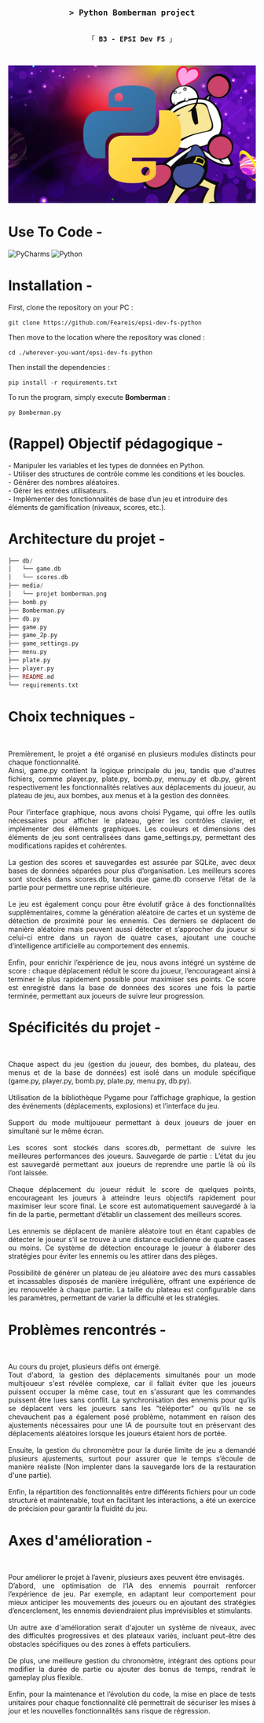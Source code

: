 <h3 align="center">
        <samp>&gt; Python Bomberman project
        </samp>
</h3>


<p align="center"> 
  <samp>
    <br>
    「 <b>B3 - EPSI Dev FS</b> 」
    <br>
  </samp>
</p>

<br/>

![projet bomberman](media/projet%20bomberman.png)

# Use To Code -

![PyCharms](https://img.shields.io/badge/PyCharm-000000?style=for-the-badge&logo=pycharm&logoColor=white)
![Python](https://img.shields.io/badge/python-3670A0?style=for-the-badge&logo=python&logoColor=ffdd54)

# Installation -

First, clone the repository on your PC :
```
git clone https://github.com/Feareis/epsi-dev-fs-python
```
Then move to the location where the repository was cloned :
```
cd ./wherever-you-want/epsi-dev-fs-python
```
Then install the dependencies :
```
pip install -r requirements.txt
```
To run the program, simply execute <b>Bomberman</b> :
```
py Bomberman.py
```

 # (Rappel) Objectif pédagogique -

 <p>
- Manipuler les variables et les types de données en Python.
<br/>
- Utiliser des structures de contrôle comme les conditions et les boucles.
<br/>
- Générer des nombres aléatoires.
<br/>
- Gérer les entrées utilisateurs.
<br/>
- Implémenter des fonctionnalités de base d’un jeu et introduire des éléments de gamification (niveaux, scores, etc.).

</p>

# Architecture du projet -

```php
├── db/
│   └── game.db
│   └── scores.db
├── media/
│   └── projet bomberman.png
├── bomb.py
├── Bomberman.py
├── db.py
├── game.py
├── game_2p.py
├── game_settings.py
├── menu.py
├── plate.py
├── player.py
├── README.md
└── requirements.txt
```

# Choix techniques -
<br/>

<p style="text-align:justify;">
Premièrement, le projet a été organisé en plusieurs modules distincts pour chaque fonctionnalité.
<br/>
Ainsi, game.py contient la logique principale du jeu, tandis que d'autres fichiers, comme player.py, plate.py, bomb.py, menu.py et db.py, gèrent respectivement les fonctionnalités relatives aux déplacements du joueur, au plateau de jeu, aux bombes, aux menus et à la gestion des données. 
<br/><br/>
Pour l’interface graphique, nous avons choisi Pygame, qui offre les outils nécessaires pour afficher le plateau, gérer les contrôles clavier, et implémenter des éléments graphiques. Les couleurs et dimensions des éléments de jeu sont centralisées dans game_settings.py, permettant des modifications rapides et cohérentes.
<br/><br/>
La gestion des scores et sauvegardes est assurée par SQLite, avec deux bases de données séparées pour plus d’organisation. Les meilleurs scores sont stockés dans scores.db, tandis que game.db conserve l’état de la partie pour permettre une reprise ultérieure.
<br/><br/>
Le jeu est également conçu pour être évolutif grâce à des fonctionnalités supplémentaires, comme la génération aléatoire de cartes et un système de détection de proximité pour les ennemis. Ces derniers se déplacent de manière aléatoire mais peuvent aussi détecter et s’approcher du joueur si celui-ci entre dans un rayon de quatre cases, ajoutant une couche d’intelligence artificielle au comportement des ennemis.
<br/><br/>
Enfin, pour enrichir l’expérience de jeu, nous avons intégré un système de score : chaque déplacement réduit le score du joueur, l’encourageant ainsi à terminer le plus rapidement possible pour maximiser ses points. Ce score est enregistré dans la base de données des scores une fois la partie terminée, permettant aux joueurs de suivre leur progression.
</p>


# Spécificités du projet -
<br/>

<p style="text-align:justify;">
Chaque aspect du jeu (gestion du joueur, des bombes, du plateau, des menus et de la base de données) est isolé dans un module spécifique (game.py, player.py, bomb.py, plate.py, menu.py, db.py).
<br/><br/>
Utilisation de la bibliothèque Pygame pour l’affichage graphique, la gestion des événements (déplacements, explosions) et l’interface du jeu.
<br/><br/>
Support du mode multijoueur permettant à deux joueurs de jouer en simultané sur le même écran.
<br/><br/>
Les scores sont stockés dans scores.db, permettant de suivre les meilleures performances des joueurs. Sauvegarde de partie : L’état du jeu est sauvegardé permettant aux joueurs de reprendre une partie là où ils l’ont laissée.
<br/><br/>
Chaque déplacement du joueur réduit le score de quelques points, encourageant les joueurs à atteindre leurs objectifs rapidement pour maximiser leur score final. Le score est automatiquement sauvegardé à la fin de la partie, permettant d’établir un classement des meilleurs scores.
<br/><br/>
Les ennemis se déplacent de manière aléatoire tout en étant capables de détecter le joueur s’il se trouve à une distance euclidienne de quatre cases ou moins. Ce système de détection encourage le joueur à élaborer des stratégies pour éviter les ennemis ou les attirer dans des pièges.
<br/><br/>
Possibilité de générer un plateau de jeu aléatoire avec des murs cassables et incassables disposés de manière irrégulière, offrant une expérience de jeu renouvelée à chaque partie. La taille du plateau est configurable dans les paramètres, permettant de varier la difficulté et les stratégies.
</p>

# Problèmes rencontrés -
<br/>

<p style="text-align:justify;">
Au cours du projet, plusieurs défis ont émergé.
<br/>
Tout d'abord, la gestion des déplacements simultanés pour un mode multijoueur s'est révélée complexe, car il fallait éviter que les joueurs puissent occuper la même case, tout en s'assurant que les commandes puissent être lues sans conflit. La synchronisation des ennemis pour qu’ils se déplacent vers les joueurs sans les "téléporter" ou qu’ils ne se chevauchent pas a également posé problème, notamment en raison des ajustements nécessaires pour une IA de poursuite tout en préservant des déplacements aléatoires lorsque les joueurs étaient hors de portée.
<br/><br/>
Ensuite, la gestion du chronomètre pour la durée limite de jeu a demandé plusieurs ajustements, surtout pour assurer que le temps s’écoule de manière réaliste (Non implenter dans la sauvegarde lors de la restauration d'une partie).
<br/><br/>
Enfin, la répartition des fonctionnalités entre différents fichiers pour un code structuré et maintenable, tout en facilitant les interactions, a été un exercice de précision pour garantir la fluidité du jeu.
</p>

# Axes d'amélioration -
<br/>

<p style="text-align:justify;">
Pour améliorer le projet à l’avenir, plusieurs axes peuvent être envisagés. 
<br/>
D’abord, une optimisation de l’IA des ennemis pourrait renforcer l’expérience de jeu. Par exemple, en adaptant leur comportement pour mieux anticiper les mouvements des joueurs ou en ajoutant des stratégies d’encerclement, les ennemis deviendraient plus imprévisibles et stimulants.
<br/><br/>
Un autre axe d'amélioration serait d'ajouter un système de niveaux, avec des difficultés progressives et des plateaux variés, incluant peut-être des obstacles spécifiques ou des zones à effets particuliers.
<br/><br/>
De plus, une meilleure gestion du chronomètre, intégrant des options pour modifier la durée de partie ou ajouter des bonus de temps, rendrait le gameplay plus flexible.
<br/><br/>
Enfin, pour la maintenance et l’évolution du code, la mise en place de tests unitaires pour chaque fonctionnalité clé permettrait de sécuriser les mises à jour et les nouvelles fonctionnalités sans risque de régression.
</p>
<br/><br/>
